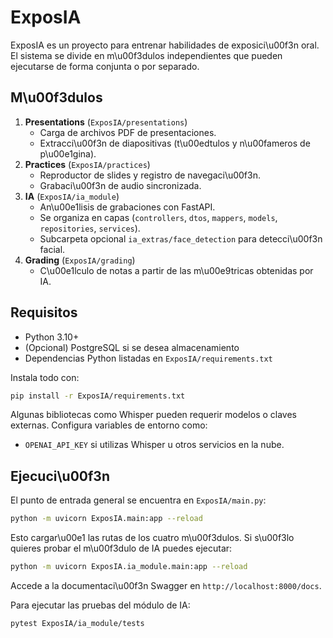 # ExposIA

ExposIA es un proyecto para entrenar habilidades de exposici\u00f3n oral. El sistema se divide en m\u00f3dulos independientes que pueden ejecutarse de forma conjunta o por separado.

## M\u00f3dulos

1. **Presentations** (`ExposIA/presentations`)
   - Carga de archivos PDF de presentaciones.
   - Extracci\u00f3n de diapositivas (t\u00edtulos y n\u00fameros de p\u00e1gina).
2. **Practices** (`ExposIA/practices`)
   - Reproductor de slides y registro de navegaci\u00f3n.
   - Grabaci\u00f3n de audio sincronizada.
3. **IA** (`ExposIA/ia_module`)
   - An\u00e1lisis de grabaciones con FastAPI.
   - Se organiza en capas (`controllers`, `dtos`, `mappers`, `models`, `repositories`, `services`).
   - Subcarpeta opcional `ia_extras/face_detection` para detecci\u00f3n facial.
4. **Grading** (`ExposIA/grading`)
   - C\u00e1lculo de notas a partir de las m\u00e9tricas obtenidas por IA.

## Requisitos

- Python 3.10+
- (Opcional) PostgreSQL si se desea almacenamiento
- Dependencias Python listadas en `ExposIA/requirements.txt`

Instala todo con:

```bash
pip install -r ExposIA/requirements.txt
```

Algunas bibliotecas como Whisper pueden requerir modelos o claves externas. Configura variables de entorno como:

- `OPENAI_API_KEY` si utilizas Whisper u otros servicios en la nube.

## Ejecuci\u00f3n

El punto de entrada general se encuentra en `ExposIA/main.py`:

```bash
python -m uvicorn ExposIA.main:app --reload
```

Esto cargar\u00e1 las rutas de los cuatro m\u00f3dulos. Si s\u00f3lo quieres probar el m\u00f3dulo de IA puedes ejecutar:

```bash
python -m uvicorn ExposIA.ia_module.main:app --reload
```

Accede a la documentaci\u00f3n Swagger en `http://localhost:8000/docs`.

Para ejecutar las pruebas del módulo de IA:

```bash
pytest ExposIA/ia_module/tests
```
